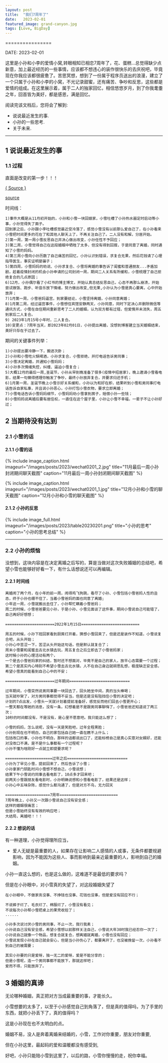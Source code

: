 ```yaml
---
layout: post
title:  "我们7周年了"
date:   2023-02-01
featured_image: grand-canyon.jpg
tags: [Love, BigDay]
---
```


================

DATE: 2023-02-01

这里是小孙和小李的爱情小窝,转眼相知已相恋7周年了，花、蛋糕...总觉得缺少点新意，加上最近经历的一些事情，应该都不想违心的装作很快乐的去庆祝吧，毕竟现在你我应该都很疲惫了。苦思冥想，想到了一份属于程序员送出的浪漫，建立了一个只属于小孙和小李的小窝，不光记录甜蜜，还有痛苦、争吵和反思，这些都是爱情的组成。在这里展示着，属于二人的独家回忆，相信悠悠岁月，到了你我耄耋之年，回首皆为美好，都是感恩，满是回忆。

阅读完该文档后，您将会了解到:

* 说说最近发生的事.
* 小孙的一些思考.
* 关于未来.

--------------------------------------------------------------------------------

1 说说最近发生的事
-------
### 1.1 过程

直面是改变的第一步！！！

<a title="Minimalism Source" href="https://520snow.github.io/2023/02/01/seventh-love-anniversary/" target="_blank">{ Source }</a>

[source](https://520snow.github.io/2023/02/01/seventh-love-anniversary)

<!--more-->

时间线：

```
1)事件大概是从11月初开始的，小孙和小雪一块回娘家，小雪吐槽了小孙热水器定时启动等小事，小孙觉得失了面子。
回到家之后，小孙跟小李吐槽感觉最近受冷落了，感觉小雪没有以前那么爱自己了，在小孙看来小雪把时间更多的花在了和其他人聊天上了，不再关注自己了。二人没有和解，分居开始。
2)第一周，第一周小雪反思自己并决心做出改变，小孙任性不予回应；
3)第二周，小雪觉得自己在这段婚姻中牺牲了太多，但没有得到回报，于是同意了离婚，同时通知了小雪的妈妈。
4)第三周小雪向小孙历数了自己痛苦的回忆，小孙认识到错误，求复合无果，然后花钱请了心理指导医生，事实证明是骗子；
5)第四周，小雪妈妈的劝说、小孙求复合、小雪将离婚的事告诉了闺蜜和普通朋友...矛盾加剧，趁着疫情封闭的机会小孙申请的公司封闭一周，期间二人关系有所缓和，小雪梳理了自己拒绝复合的几点原因；
6)12月，小孙偶尔看了小红书的博主博文，开始认真总结反思自己，心态不再那么崩溃，开始尝试做饭、跑步、听音乐放下情绪，努力做出改变,但无果,小孙认为小雪是真心要离，心中开始放弃；
7)1月第一周，小雪爸妈逼宫，到家要结论，小雪坚持离婚，小孙同意离婚；
8)1月第二周，经过逼宫事件，小雪想住宾馆安静两天，小孙同意，同时下定决心并删除微信等通讯方式，小雪在自住期间重新思考了二人的婚姻，认为双方都有过错，但爱情并未消失，周五到家后二人复合。
9) 2023年1月15号小年时，二人复合。
10)变更点：7周年当天，即2023年02月01日，小孙提出离婚，没想到博客建立当天婚姻结束，美好只存在于过去了。
```

期间的关键事件列举：

```
1)小孙提出要冷静一下，搬进次卧；
2)小孙和小雪吃火锅喝酒，小孙求复合，小雪拒绝，并打电话告诉男同事；
3)小雪决定离婚，并通知小雪妈妈；
4)小孙多次情绪失控，纠缠、逼迫小雪复合；
5)大概12月的最后一周,圣诞节，小孙从早到晚准备了很多(疫情中招居家)，晚上邀请小雪看电影，结果一句懒得搭理你触发了争吵，最终小孙放弃复合，并要求归还手机；
6)1月第一周，圣诞节晚上小雪示好关系缓和，小孙以为和好在即，结果听到小雪和男同事打电话告诉自家私事，并且说小孙恶心，小孙打包小雪衣物，要求立即离婚；
7)小雪电话告诉小雪妈妈细节，小雪妈妈劝小雪拿到房子，赔偿小孙一些钱；
8)小雪妈妈说离婚后要有居住权，一直住在这个屋子里，小孙让小雪不幸福，一辈子不让小孙好过；
```

2 当期待没有达到
-------
### 2.1 小雪的话

#### 2.1.1 小雪的话


{% include image_caption.html imageurl="/images/posts/2023/wechat0201_2.jpg" title="11月最后一周小孙封闭期间聊天截图" caption="11月最后一周小孙封闭期间聊天截图" %}

{% include image_caption.html imageurl="/images/posts/2023/wechat0201_1.jpg" title="12月小孙和小雪的聊天截图" caption="12月小孙和小雪的聊天截图" %}

#### 2.1.2 小孙的反思

{% include image_full.html imageurl="/images/posts/2023/table20230201.png" title="小孙的思考" caption="小孙的思考总结" %}

--------------------------------------------------------------------------------

### 2.2 小孙的烦恼

没想到，这块内容是在决定离婚之后写的，算是当做对这次失败婚姻的总结吧，希望小雪也能够好好看一下，有什么话想说还可以再编辑。

#### 2.2.1 时间线

```
离婚闹了两个月，在小年的前一周，闹得鸡飞狗跳，看尽了小孙、小雪包括小雪爸妈人性的丑态，终于小孙也绷不住了，当着小雪爸妈的面也同意了离婚;
小年这一周，小雪就搬出去住了，小孙帮忙瞒着小雪爸妈；
周二的时候，小雪爸爸要见小孙，于是小孙、小雪见面谈了这件事，期间小雪说自己可能错了，自己再好好想想；

======================2022年1月15日==========================

周五的时候，小孙下班回家看到厨房灯开着，猜想小雪回来了，但是还是装作不知道，小雪说复合吧，从头开始；
小孙心中苦涩一下，苦涩从头开始这句话，但是默认就复合了；
周末小雪要和闺蜜去古北水镇去玩，周五复合之后立即去了小雪爸妈家；
这时候小孙的心理活动有两个，
一个是去小雪爸妈家的纠结，暂时还不想面对，毕竟不是自己的家人，放平心态需要一个过程；
第二个是其实内心特别不希望小雪去古北水镇，人不在自己身边就胡思乱想，极度缺乏安全感，希望小雪真的能看到自己心中的不安；

======================过年期间===========================

过年期间，小雪突然说男同事要一块回去了，回头她坐中间，真的当头棒喝；
当天就吵架了，对方男同事都觉得不妥当，但是还是没有阻挡住小雪的决定吧；
计划的7点出发，小雪头一天就计划着提前准备好，感觉反而他们回去小雪更开心；
一整天都在等她的消息，没有一条，幻想着是不是跟男同事聊嗨了，小雪爸爸还知道说了两三次；
10秒的时间都没有，不是没有，是心里不愿意吧。我只能这么想了；

小雪的妈妈，怎么说呢，没有一天是笑脸吧，过年全程黑脸；
小孙到现在也不明白，自己的家包括自己她一直在瞧不上什么；
包括改口的事，小孙也不明白，那样的话都说出口了，还能标榜自己是真心实意对女婿好，还能对没改口不满，是不是什么事都有一个过程呢？
小孙不懂为啥刚好一点就立即提要求呢？

=====================过年之后===========================
小孙为了早见小雪，提前回来了，然后告诉了小雪；
小孙拿家门钥匙时问小雪想不想自己，小雪说想；
结果下午小雪说约同事去看电影了，10点多才回来吧；
前两天小雪跟朋友看电影时，小孙明确说想和小雪看电影了，结果还是这样；
小孙心中五味杂陈，感觉什么都沟通了，但是对方不鸟，无力回天

====================7周年==========================
7周年晚上，小孙又一次跟小雪说自己没有安全感；
这样的婚姻很痛苦；
但是小雪始终没有有效的响应吧；
大结局，离婚吧！！！
```
#### 2.2.2 想说的话

有一种道理，小孙觉得理所应当，

- 爱人无疑是最重要的人，如果存在让影响二人感情的人或事，无条件都要规避影响，因为不能因为这些人、事而影响到最亲近最重要的人，影响到自己的婚姻。

小孙一直这么想的，也是这么做的，这难道不是最低的要求吗？

但是在小孙眼中，对小雪真的失望了，对这段婚姻失望了

```
在小孙眼中，不做家务没事、不挣钱也没事、花钱也没事，但是爱没有回应不行；

不说裤子烂了、毛衣烂了、棉服烂了，小雪没有看见；
不说每次小孙帮小雪把桌上的果壳收拾了；
......

小孙多次说讨厌小雪的男同事，不止一次，我行我素；
小孙说自己没有安全感，希望小雪想以前那样关注自己，小雪说大年30时我已经忍你一次了；
小孙说自己就像一个物品，想复合就复合，想离婚就离婚，小雪也没有回应；
小雪说发现小孙在自己就会安心，但是当小孙伤心了，都要离开了，也没被挽留一次，小孙看不到自己的被需要；

其实小孙要的只是爱呀，独一无二的爱呀，爱是不能分享的；
但是小雪呢，连一个男同事都不能放下，那就这样吧；
爱而不得，只能放弃了。
```


3 婚姻的真谛
-------------

无论哪种婚姻，真正把对方当成最重要的事，才能长久。

小雪想要的太多了，以至于小孙感觉自己到角落了，但是真的值得吗，为了手里的东西，就把小孙丢下了，真的值得吗？

这是小孙现在也不太明白的点。

婚姻不易，没人是奔着离婚来结婚的，小雪，工作对你重要，朋友对你重要,

但在小孙这里，最起码的爱和温暖都没有感受到,

好吧，小孙只能陪小雪到这里了，以后的路，小雪你慢慢的走，祝你幸福。
